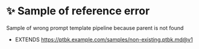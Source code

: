 # ✨ Sample of reference error

Sample of wrong prompt template pipeline because parent is not found

-   EXTENDS https://ptbk.example.com/samples/non-existing.ptbk.md@v1
